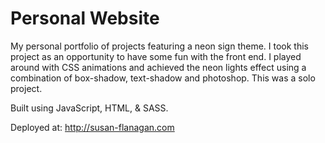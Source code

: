 # Personal Website

My personal portfolio of projects featuring a neon sign theme. I took this project as an opportunity to have some fun with the front end. I played around with CSS animations and achieved the neon lights effect using a combination of box-shadow, text-shadow and photoshop. This was a solo project.

Built using JavaScript, HTML, & SASS.

Deployed at: http://susan-flanagan.com
